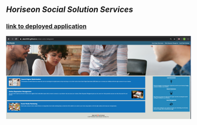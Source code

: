 ## _Horiseon Social Solution Services_
### [link to deployed application](https://alex2055.github.io/first-week-challenge/)
![web page screenshot](assets/images/page-screen-shot.png)
